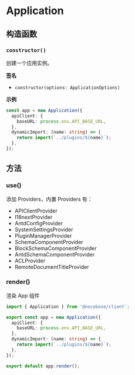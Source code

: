 # Application

## 构造函数

### `constructor()`

创建一个应用实例。

**签名**

* `constructor(options: ApplicationOptions)`

**示例**

```ts
const app = new Application({
  apiClient: {
    baseURL: process.env.API_BASE_URL,
  },
  dynamicImport: (name: string) => {
    return import(`../plugins/${name}`);
  },
});
```

## 方法

### use()

添加 Providers，内置 Providers 有：

- APIClientProvider
- I18nextProvider
- AntdConfigProvider
- SystemSettingsProvider
- PluginManagerProvider
- SchemaComponentProvider
- BlockSchemaComponentProvider
- AntdSchemaComponentProvider
- ACLProvider
- RemoteDocumentTitleProvider

### render()

渲染 App 组件

```ts
import { Application } from '@nocobase/client';

export const app = new Application({
  apiClient: {
    baseURL: process.env.API_BASE_URL,
  },
  dynamicImport: (name: string) => {
    return import(`../plugins/${name}`);
  },
});

export default app.render();
```

